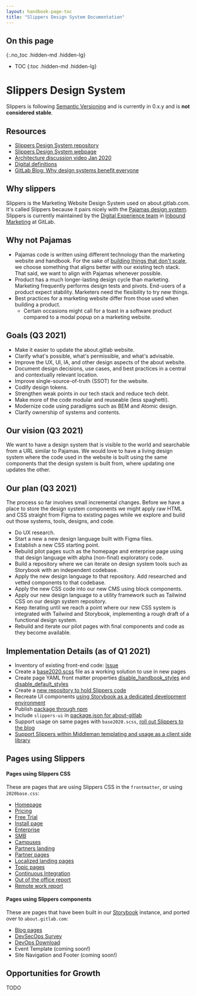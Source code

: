 ```yaml
---
layout: handbook-page-toc
title: "Slippers Design System Documentation"
---
```


## On this page
{:.no_toc .hidden-md .hidden-lg}

- TOC
{:toc .hidden-md .hidden-lg}

# Slippers Design System

Slippers is following [Semantic Versioning](https://semver.org/) and is currently in 0.x.y and is **not considered stable**. 

## Resources
* [Slippers Design System repository](https://gitlab.com/gitlab-com/marketing/inbound-marketing/slippers-ui)
* [Slippers Design System webpage](https://gitlab-com.gitlab.io/marketing/inbound-marketing/slippers-ui/)
* [Architecture discussion video Jan 2020](https://www.youtube.com/watch?v=-JUtVOAaQcE&list=PL05JrBw4t0KrakNGW0ruM5UL7DDlrMBba&index=7)
* [Digital definitions](/handbook/marketing/inbound-marketing/digital-experience/digital-definitions/)
* [GitLab Blog: Why design systems benefit everyone](https://about.gitlab.com/blog/2021/03/05/starting-from-the-start-slippers-design-system/)


## Why slippers

Slippers is the Marketing Website Design System used on about.gitlab.com. It's called Slippers because it pairs nicely with the [Pajamas design system](https://design.gitlab.com/). Slippers is currently maintained by the [Digital Experience team](/handbook/marketing/inbound-marketing/digital-experience/) in [Inbound Marketing](/handbook/marketing/inbound-marketing/) at GitLab.

## Why not Pajamas

- Pajamas code is written using different technology than the marketing website and handbook. For the sake of [building things that don't scale](https://about.gitlab.com/handbook/values/#do-things-that-dont-scale), we choose something that aligns better with our existing tech stack. That said, we want to align with Pajamas whenever possible.
- Product has a much longer-lasting design cycle than marketing. Marketing frequently performs design tests and pivots. End-users of a product expect stability. Marketers need the flexibility to try new things.
- Best practices for a marketing website differ from those used when building a product. 
  - Certain occasions might call for a toast in a software product compared to a modal popup on a marketing website. 

## Goals (Q3 2021)

* Make it easier to update the about.gitlab website.
* Clarify what's possible, what's permissible, and what's advisable.
* Improve the UX, UI, IA, and other design aspects of the about website.
* Document design decisions, use cases, and best practices in a central and contextually relevant location.
* Improve single-source-of-truth (SSOT) for the website.
* Codify design tokens.
* Strengthen weak points in our tech stack and reduce tech debt.
* Make more of the code modular and reuseable (less spaghetti).
* Modernize code using paradigms such as BEM and Atomic design.
* Clarify ownership of systems and contents.

## Our vision (Q3 2021)

We want to have a design system that is visible to the world and searchable from a URL similar to Pajamas. We would love to have a living design system where the code used in the website is built using the same components that the design system is built from, where updating one updates the other.

## Our plan (Q3 2021)

The process so far involves small incremental changes. Before we have a place to store the design system components we might apply raw HTML and CSS straight from Figma to existing pages while we explore and build out those systems, tools, designs, and code.

* Do UX research.
* Start a new a new design language built with Figma files.
* Establish a new CSS starting point.
* Rebuild pilot pages such as the homepage and enterprise page using that design language with alpha (non-final) exploratory code.
* Build a repository where we can iterate on design system tools such as Storybook with an independent codebase.
* Apply the new design language to that repository. Add researched and vetted components to that codebase.
* Apply the new CSS code into our new CMS using block components.
* Apply our new design language to a utility framework such as Tailwind CSS on our design system repository.
* Keep iterating until we reach a point where our new CSS system is integrated with Tailwind and Storybook, implementing a rough draft of a functional design system.
* Rebuild and iterate our pilot pages with final components and code as they become available.

## Implementation Details (as of Q1 2021)
* Inventory of existing front-end code: [Issue](https://gitlab.com/gitlab-com/marketing/inbound-marketing/growth/-/issues/284)
* Create a [base2020.scss](https://gitlab.com/gitlab-com/www-gitlab-com/-/blob/master/source/stylesheets/2020base.scss) file as a working solution to use in new pages
* Create page YAML front matter properties [disable_handbook_styles](https://gitlab.com/gitlab-com/www-gitlab-com/-/blob/master/source/layouts/default.haml#L10) and [disable_default_styles](https://gitlab.com/gitlab-com/www-gitlab-com/-/blob/master/source/includes/layout/head.html.haml#L157)
* Create a [new repository to hold Slippers code](https://gitlab.com/gitlab-com/marketing/inbound-marketing/slippers-ui)
* Recreate UI components [using Storybook as a dedicated development environment](https://gitlab-com.gitlab.io/marketing/inbound-marketing/slippers-ui/)
* Publish [package through npm](https://www.npmjs.com/package/slippers-ui)
* Include `slippers-ui` in [package.json for about-gitlab](https://gitlab.com/gitlab-com/www-gitlab-com/-/blob/master/package.json)
* Support usage on same pages with `base2020.scss`, [roll out Slippers to the blog](https://gitlab.com/gitlab-com/www-gitlab-com/-/blob/master/doc/slippers-blog-template.md)
* [Support Slippers within Middleman templating and usage as a client side library](https://gitlab.com/gitlab-com/www-gitlab-com/-/blob/master/doc/slippers.md)


## Pages using Slippers

#### Pages using Slippers CSS

These are pages that are using Slippers CSS in the `frontmatter`, or using `2020base.css`:
- [Homepage](https://about.gitlab.com/)
- [Pricing](https://about.gitlab.com/pricing/)
- [Free Trial](https://about.gitlab.com/free-trial/)
- [Install page](https://about.gitlab.com/install/)
- [Enterprise](https://about.gitlab.com/enterprise/)
- [SMB](https://about.gitlab.com/small-business/)
- [Campuses](https://about.gitlab.com/solutions/education/campus/)
- [Partners landing](https://about.gitlab.com/partners/)
- [Partner pages](https://about.gitlab.com/partners/technology-partners/aws/)
- [Localized landing pages](https://about.gitlab.com/fr-fr/)
- [Topic pages](https://about.gitlab.com/topics/version-control/)
- [Continuous Integration](https://about.gitlab.com/stages-devops-lifecycle/continuous-integration/)
- [Out of the office report](https://about.gitlab.com/out-of-the-office/)
- [Remote work report](https://about.gitlab.com/remote-work-report/)

#### Pages using Slippers components

These are pages that have been built in our [Storybook](https://gitlab-com.gitlab.io/marketing/inbound-marketing/slippers-ui) instance, and ported over to `about.gitlab.com`:
- [Blog pages](https://about.gitlab.com/blog/2018/10/05/how-i-transitioned-from-frontend-to-ux/)
- [DevSecOps Survey](https://about.gitlab.com/developer-survey/)
- [DevOps Download](https://about.gitlab.com/devops-download/)
- Event Template (coming soon!)
- Site Navigation and Footer (coming soon!)

## Opportunities for Growth
TODO
